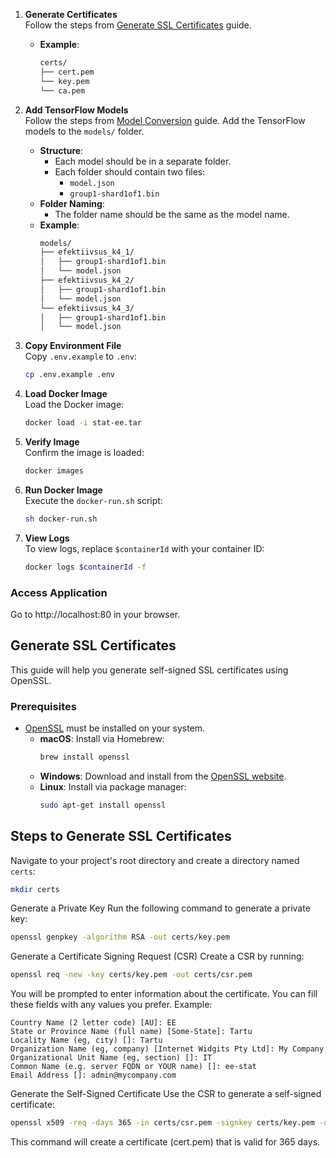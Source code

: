 
1. **Generate Certificates**  
   Follow the steps from [Generate SSL Certificates](#generate-ssl-certificates) guide.
   - **Example**:  
     ```sh
     certs/
     ├── cert.pem
     └── key.pem
     └── ca.pem
     ```
   
2. **Add TensorFlow Models**  
   Follow the steps from [Model Conversion](https://www.tensorflow.org/js/guide/conversion) guide.
   Add the TensorFlow models to the `models/` folder.

   - **Structure**:  
     - Each model should be in a separate folder.
     - Each folder should contain two files:
       - `model.json`
       - `group1-shard1of1.bin`
   - **Folder Naming**:  
     - The folder name should be the same as the model name.
   - **Example**:  
     ```sh
     models/
     ├── efektiivsus_k4_1/
     │   ├── group1-shard1of1.bin
     │   └── model.json
     ├── efektiivsus_k4_2/
     │   ├── group1-shard1of1.bin
     │   └── model.json
     └── efektiivsus_k4_3/
     │   ├── group1-shard1of1.bin
     │   └── model.json
     ```

3. **Copy Environment File**  
   Copy `.env.example` to `.env`:
   ```sh
   cp .env.example .env
   ```
   
3. **Load Docker Image**  
   Load the Docker image:
   ```sh
   docker load -i stat-ee.tar
   ```

4. **Verify Image**  
   Confirm the image is loaded:
   ```sh
   docker images
   ```

5. **Run Docker Image**  
   Execute the `docker-run.sh` script:
   ```sh
   sh docker-run.sh
   ```

6. **View Logs**  
   To view logs, replace `$containerId` with your container ID:
   ```sh
   docker logs $containerId -f
   ```

### Access Application
Go to http://localhost:80 in your browser.


## Generate SSL Certificates

This guide will help you generate self-signed SSL certificates using OpenSSL.

### Prerequisites

- [OpenSSL](https://www.openssl.org/) must be installed on your system.
  - **macOS**: Install via Homebrew:
    ```bash
    brew install openssl
    ```
  - **Windows**: Download and install from the [OpenSSL website](https://www.openssl.org/).
  - **Linux**: Install via package manager:
    ```bash
    sudo apt-get install openssl
    ```

## Steps to Generate SSL Certificates

Navigate to your project's root directory and create a directory named `certs`:
```bash
mkdir certs
```
Generate a Private Key
Run the following command to generate a private key:

```bash
openssl genpkey -algorithm RSA -out certs/key.pem
```
Generate a Certificate Signing Request (CSR)
Create a CSR by running:

```bash
openssl req -new -key certs/key.pem -out certs/csr.pem
```
You will be prompted to enter information about the certificate. You can fill these fields with any values you prefer. Example:

```less
Country Name (2 letter code) [AU]: EE
State or Province Name (full name) [Some-State]: Tartu
Locality Name (eg, city) []: Tartu
Organization Name (eg, company) [Internet Widgits Pty Ltd]: My Company
Organizational Unit Name (eg, section) []: IT
Common Name (e.g. server FQDN or YOUR name) []: ee-stat
Email Address []: admin@mycompany.com
```

Generate the Self-Signed Certificate
Use the CSR to generate a self-signed certificate:

```bash
openssl x509 -req -days 365 -in certs/csr.pem -signkey certs/key.pem -out certs/cert.pem
```
This command will create a certificate (cert.pem) that is valid for 365 days.
